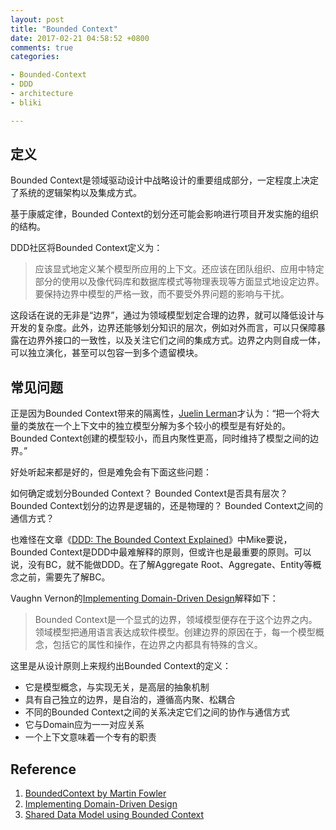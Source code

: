 ```yaml
---
layout: post
title: "Bounded Context"
date: 2017-02-21 04:58:52 +0800
comments: true
categories: 

- Bounded-Context
- DDD
- architecture
- bliki

---
```


## 定义

Bounded Context是领域驱动设计中战略设计的重要组成部分，一定程度上决定了系统的逻辑架构以及集成方式。

基于康威定律，Bounded Context的划分还可能会影响进行项目开发实施的组织的结构。

DDD社区将Bounded Context定义为：

> 应该显式地定义某个模型所应用的上下文。还应该在团队组织、应用中特定部分的使用以及像代码库和数据库模式等物理表现等方面显式地设定边界。要保持边界中模型的严格一致，而不要受外界问题的影响与干扰。

这段话在说的无非是“边界”，通过为领域模型划定合理的边界，就可以降低设计与开发的复杂度。此外，边界还能够划分知识的层次，例如对外而言，可以只保障暴露在边界外接口的一致性，以及关注它们之间的集成方式。边界之内则自成一体，可以独立演化，甚至可以包容一到多个遗留模块。

## 常见问题

正是因为Bounded Context带来的隔离性，[Juelin Lerman](https://msdn.microsoft.com/en-us/magazine/jj883952.aspx)才认为：“把一个将大量的类放在一个上下文中的独立模型分解为多个较小的模型是有好处的。Bounded Context创建的模型较小，而且内聚性更高，同时维持了模型之间的边界。”

好处听起来都是好的，但是难免会有下面这些问题：

如何确定或划分Bounded Context？
Bounded Context是否具有层次？
Bounded Context划分的边界是逻辑的，还是物理的？
Bounded Context之间的通信方式？

也难怪在文章《[DDD: The Bounded Context Explained](http://www.sapiensworks.com/blog/post/2012/04/17/DDD-The-Bounded-Context-Explained.aspx)》中Mike要说，Bounded Context是DDD中最难解释的原则，但或许也是最重要的原则。可以说，没有BC，就不能做DDD。在了解Aggregate Root、Aggregate、Entity等概念之前，需要先了解BC。

Vaughn Vernon的[Implementing Domain-Driven Design](http://book.douban.com/subject/25844633/)解释如下：

> Bounded Context是一个显式的边界，领域模型便存在于这个边界之内。领域模型把通用语言表达成软件模型。创建边界的原因在于，每一个模型概念，包括它的属性和操作，在边界之内都具有特殊的含义。


这里是从设计原则上来规约出Bounded Context的定义：

- 它是模型概念，与实现无关，是高层的抽象机制
- 具有自己独立的边界，是自治的，遵循高内聚、松耦合
- 不同的Bounded Context之间的关系决定它们之间的协作与通信方式
- 它与Domain应为一一对应关系
- 一个上下文意味着一个专有的职责

## Reference

1. [BoundedContext by Martin Fowler](https://martinfowler.com/bliki/BoundedContext.html)
2. [Implementing Domain-Driven Design](https://www.amazon.com/gp/product/0321834577?ie=UTF8&tag=martinfowlerc-20&linkCode=as2&camp=1789&creative=9325&creativeASIN=0321834577)
3. [Shared Data Model using Bounded Context](https://msdn.microsoft.com/en-us/magazine/jj883952.aspx) 


